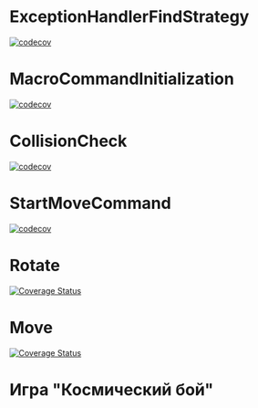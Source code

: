 # ExceptionHandlerFindStrategy
[![codecov](https://codecov.io/gh/cosmicblack/ooaip/branch/ExceptionHandlerFindStrategy/graph/badge.svg?token=1X96NIDNVI)](https://codecov.io/gh/cosmicblack/ooaip)

# MacroCommandInitialization
[![codecov](https://codecov.io/gh/cosmicblack/ooaip/branch/MacroCommandInitialization/graph/badge.svg?token=1X96NIDNVI)](https://codecov.io/gh/cosmicblack/ooaip)

# CollisionCheck
[![codecov](https://codecov.io/gh/cosmicblack/ooaip/branch/StartMoveCommand/graph/badge.svg?token=1X96NIDNVI)](https://codecov.io/gh/cosmicblack/ooaip)

# StartMoveCommand
[![codecov](https://codecov.io/github/cosmicblack/ooaip/branch/StartMoveCommand/graph/badge.svg?token=1X96NIDNVI)](https://codecov.io/github/cosmicblack/ooaip)

# Rotate
[![Coverage Status](https://coveralls.io/repos/github/cosmicblack/ooaip/badge.svg?branch=rotate)](https://coveralls.io/github/cosmicblack/ooaip?branch=rotate)

# Move
[![Coverage Status](https://coveralls.io/repos/github/cosmicblack/ooaip/badge.svg?branch=move)](https://coveralls.io/github/cosmicblack/ooaip?branch=move)
# Игра "Космический бой"
